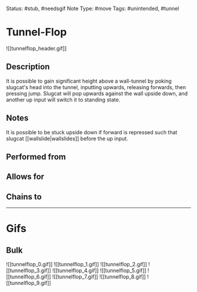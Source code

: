 Status: #stub, #needsgif 
Note Type: #move
Tags: #unintended, #tunnel 

# Tunnel-Flop
![[tunnelflop_header.gif]]
## Description
It is possible to gain significant height above a wall-tunnel by poking slugcat's head into the tunnel, inputting upwards, releasing forwards, then pressing jump. Slugcat will pop upwards against the wall upside down, and another up input will switch it to standing state.

## Notes
It is possible to be stuck upside down if forward is repressed such that slugcat [[wallslide|wallslides]] before the up input.

## Performed from


## Allows for


## Chains to


___
# Gifs
## Bulk
![[tunnelflop_0.gif]]
![[tunnelflop_1.gif]]
![[tunnelflop_2.gif]]
![[tunnelflop_3.gif]]
![[tunnelflop_4.gif]]
![[tunnelflop_5.gif]]
![[tunnelflop_6.gif]]
![[tunnelflop_7.gif]]
![[tunnelflop_8.gif]]
![[tunnelflop_9.gif]]